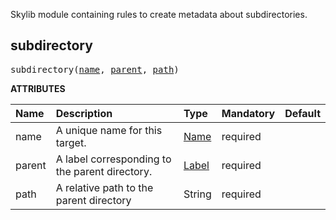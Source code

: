 <!-- Generated with Stardoc: http://skydoc.bazel.build -->

Skylib module containing rules to create metadata about subdirectories.

<a id="subdirectory"></a>

## subdirectory

<pre>
subdirectory(<a href="#subdirectory-name">name</a>, <a href="#subdirectory-parent">parent</a>, <a href="#subdirectory-path">path</a>)
</pre>



**ATTRIBUTES**


| Name  | Description | Type | Mandatory | Default |
| :------------- | :------------- | :------------- | :------------- | :------------- |
| <a id="subdirectory-name"></a>name |  A unique name for this target.   | <a href="https://bazel.build/concepts/labels#target-names">Name</a> | required |  |
| <a id="subdirectory-parent"></a>parent |  A label corresponding to the parent directory.   | <a href="https://bazel.build/concepts/labels">Label</a> | required |  |
| <a id="subdirectory-path"></a>path |  A relative path to the parent directory   | String | required |  |


